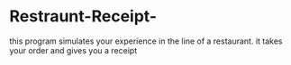 # Restraunt-Receipt-
this program simulates your experience in the line of a restaurant. it takes your order and gives you a receipt 

